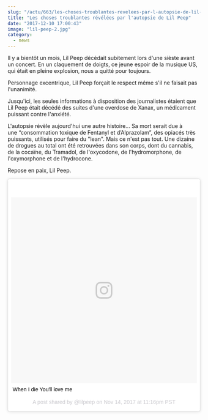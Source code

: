 ```yaml
--- 
slug: "/actu/663/les-choses-troublantes-revelees-par-l-autopsie-de-lil-peep"
title: "Les choses troublantes révélées par l'autopsie de Lil Peep"
date: "2017-12-10 17:00:43"
image: "lil-peep-2.jpg"
category:
  - news
---
```

<p>Il y a bientôt un mois, Lil Peep décédait subitement lors d'une sièste avant un concert. En un claquement de doigts, ce jeune espoir de la musique US, qui était en pleine explosion, nous a quitté pour toujours.</p>

<p>Personnage excentrique, Lil Peep forçait le respect même s'il ne faisait pas l'unanimité. </p>

<p>Jusqu'ici, les seules informations à disposition des journalistes étaient que Lil Peep était décédé des suites d'une overdose de Xanax, un médicament puissant contre l'anxiété.</p>

<p>L'autopsie révèle aujourd'hui une autre histoire... Sa mort serait due à une “consommation toxique de Fentanyl et d’Alprazolam”, des opiacés très puissants, utilisés pour faire du "lean". Mais ce n'est pas tout. Une dizaine de drogues au total ont été retrouvées dans son corps, dont du cannabis, de la cocaïne, du Tramadol, de l'oxycodone, de l'hydromorphone, de l'oxymorphone et de l'hydrocone.</p>

<p>Repose en paix, Lil Peep.</p>
<blockquote class="instagram-media" data-instgrm-captioned data-instgrm-version="7" style=" background:#FFF; border:0; border-radius:3px; box-shadow:0 0 1px 0 rgba(0,0,0,0.5),0 1px 10px 0 rgba(0,0,0,0.15); margin: 1px; max-width:658px; padding:0; width:99.375%; width:-webkit-calc(100% - 2px); width:calc(100% - 2px);"><div style="padding:8px;"> <div style=" background:#F8F8F8; line-height:0; margin-top:40px; padding:50.0% 0; text-align:center; width:100%;"> <div style=" background:url(data:image/png;base64,iVBORw0KGgoAAAANSUhEUgAAACwAAAAsCAMAAAApWqozAAAABGdBTUEAALGPC/xhBQAAAAFzUkdCAK7OHOkAAAAMUExURczMzPf399fX1+bm5mzY9AMAAADiSURBVDjLvZXbEsMgCES5/P8/t9FuRVCRmU73JWlzosgSIIZURCjo/ad+EQJJB4Hv8BFt+IDpQoCx1wjOSBFhh2XssxEIYn3ulI/6MNReE07UIWJEv8UEOWDS88LY97kqyTliJKKtuYBbruAyVh5wOHiXmpi5we58Ek028czwyuQdLKPG1Bkb4NnM+VeAnfHqn1k4+GPT6uGQcvu2h2OVuIf/gWUFyy8OWEpdyZSa3aVCqpVoVvzZZ2VTnn2wU8qzVjDDetO90GSy9mVLqtgYSy231MxrY6I2gGqjrTY0L8fxCxfCBbhWrsYYAAAAAElFTkSuQmCC); display:block; height:44px; margin:0 auto -44px; position:relative; top:-22px; width:44px;"></div></div> <p style=" margin:8px 0 0 0; padding:0 4px;"> <a href="https://www.instagram.com/p/BbgdapGFR0c/" style=" color:#000; font-family:Arial,sans-serif; font-size:14px; font-style:normal; font-weight:normal; line-height:17px; text-decoration:none; word-wrap:break-word;" target="_blank">When I die You'll love me</a></p> <p style=" color:#c9c8cd; font-family:Arial,sans-serif; font-size:14px; line-height:17px; margin-bottom:0; margin-top:8px; overflow:hidden; padding:8px 0 7px; text-align:center; text-overflow:ellipsis; white-space:nowrap;">A post shared by @lilpeep on <time style=" font-family:Arial,sans-serif; font-size:14px; line-height:17px;" datetime="2017-11-15T07:16:38+00:00">Nov 14, 2017 at 11:16pm PST</time></p></div></blockquote> <script async defer src="//platform.instagram.com/en_US/embeds.js"></script>